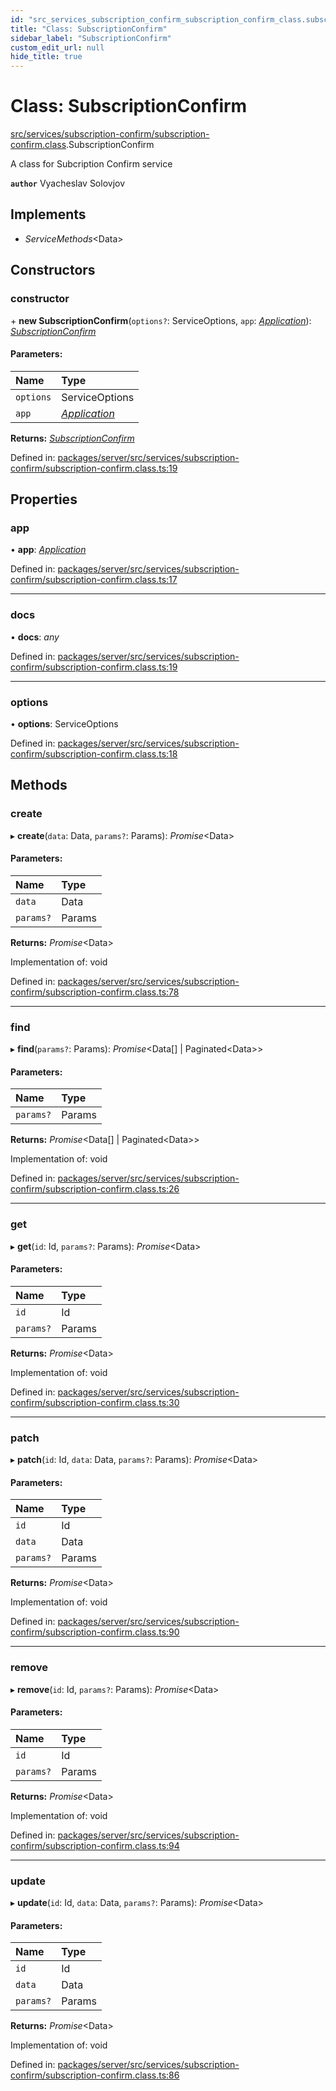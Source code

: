 ```yaml
---
id: "src_services_subscription_confirm_subscription_confirm_class.subscriptionconfirm"
title: "Class: SubscriptionConfirm"
sidebar_label: "SubscriptionConfirm"
custom_edit_url: null
hide_title: true
---
```


# Class: SubscriptionConfirm

[src/services/subscription-confirm/subscription-confirm.class](../modules/src_services_subscription_confirm_subscription_confirm_class.md).SubscriptionConfirm

A class for Subcription Confirm  service

**`author`** Vyacheslav Solovjov

## Implements

* *ServiceMethods*<Data\>

## Constructors

### constructor

\+ **new SubscriptionConfirm**(`options?`: ServiceOptions, `app`: [*Application*](../modules/src_declarations.md#application)): [*SubscriptionConfirm*](src_services_subscription_confirm_subscription_confirm_class.subscriptionconfirm.md)

#### Parameters:

Name | Type |
:------ | :------ |
`options` | ServiceOptions |
`app` | [*Application*](../modules/src_declarations.md#application) |

**Returns:** [*SubscriptionConfirm*](src_services_subscription_confirm_subscription_confirm_class.subscriptionconfirm.md)

Defined in: [packages/server/src/services/subscription-confirm/subscription-confirm.class.ts:19](https://github.com/xr3ngine/xr3ngine/blob/7650c2bea/packages/server/src/services/subscription-confirm/subscription-confirm.class.ts#L19)

## Properties

### app

• **app**: [*Application*](../modules/src_declarations.md#application)

Defined in: [packages/server/src/services/subscription-confirm/subscription-confirm.class.ts:17](https://github.com/xr3ngine/xr3ngine/blob/7650c2bea/packages/server/src/services/subscription-confirm/subscription-confirm.class.ts#L17)

___

### docs

• **docs**: *any*

Defined in: [packages/server/src/services/subscription-confirm/subscription-confirm.class.ts:19](https://github.com/xr3ngine/xr3ngine/blob/7650c2bea/packages/server/src/services/subscription-confirm/subscription-confirm.class.ts#L19)

___

### options

• **options**: ServiceOptions

Defined in: [packages/server/src/services/subscription-confirm/subscription-confirm.class.ts:18](https://github.com/xr3ngine/xr3ngine/blob/7650c2bea/packages/server/src/services/subscription-confirm/subscription-confirm.class.ts#L18)

## Methods

### create

▸ **create**(`data`: Data, `params?`: Params): *Promise*<Data\>

#### Parameters:

Name | Type |
:------ | :------ |
`data` | Data |
`params?` | Params |

**Returns:** *Promise*<Data\>

Implementation of: void

Defined in: [packages/server/src/services/subscription-confirm/subscription-confirm.class.ts:78](https://github.com/xr3ngine/xr3ngine/blob/7650c2bea/packages/server/src/services/subscription-confirm/subscription-confirm.class.ts#L78)

___

### find

▸ **find**(`params?`: Params): *Promise*<Data[] \| Paginated<Data\>\>

#### Parameters:

Name | Type |
:------ | :------ |
`params?` | Params |

**Returns:** *Promise*<Data[] \| Paginated<Data\>\>

Implementation of: void

Defined in: [packages/server/src/services/subscription-confirm/subscription-confirm.class.ts:26](https://github.com/xr3ngine/xr3ngine/blob/7650c2bea/packages/server/src/services/subscription-confirm/subscription-confirm.class.ts#L26)

___

### get

▸ **get**(`id`: Id, `params?`: Params): *Promise*<Data\>

#### Parameters:

Name | Type |
:------ | :------ |
`id` | Id |
`params?` | Params |

**Returns:** *Promise*<Data\>

Implementation of: void

Defined in: [packages/server/src/services/subscription-confirm/subscription-confirm.class.ts:30](https://github.com/xr3ngine/xr3ngine/blob/7650c2bea/packages/server/src/services/subscription-confirm/subscription-confirm.class.ts#L30)

___

### patch

▸ **patch**(`id`: Id, `data`: Data, `params?`: Params): *Promise*<Data\>

#### Parameters:

Name | Type |
:------ | :------ |
`id` | Id |
`data` | Data |
`params?` | Params |

**Returns:** *Promise*<Data\>

Implementation of: void

Defined in: [packages/server/src/services/subscription-confirm/subscription-confirm.class.ts:90](https://github.com/xr3ngine/xr3ngine/blob/7650c2bea/packages/server/src/services/subscription-confirm/subscription-confirm.class.ts#L90)

___

### remove

▸ **remove**(`id`: Id, `params?`: Params): *Promise*<Data\>

#### Parameters:

Name | Type |
:------ | :------ |
`id` | Id |
`params?` | Params |

**Returns:** *Promise*<Data\>

Implementation of: void

Defined in: [packages/server/src/services/subscription-confirm/subscription-confirm.class.ts:94](https://github.com/xr3ngine/xr3ngine/blob/7650c2bea/packages/server/src/services/subscription-confirm/subscription-confirm.class.ts#L94)

___

### update

▸ **update**(`id`: Id, `data`: Data, `params?`: Params): *Promise*<Data\>

#### Parameters:

Name | Type |
:------ | :------ |
`id` | Id |
`data` | Data |
`params?` | Params |

**Returns:** *Promise*<Data\>

Implementation of: void

Defined in: [packages/server/src/services/subscription-confirm/subscription-confirm.class.ts:86](https://github.com/xr3ngine/xr3ngine/blob/7650c2bea/packages/server/src/services/subscription-confirm/subscription-confirm.class.ts#L86)
